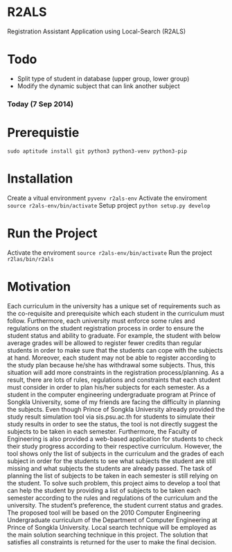 R2ALS
=====

Registration Assistant Application using Local-Search (R2ALS)

Todo
======

- Split type of student in database (upper group, lower group)
- Modify the dynamic subject that can link another subject

### Today (7 Sep 2014) ###


Prerequistie
=====
```
sudo aptitude install git python3 python3-venv python3-pip
```

Installation
=====

Create a vitual environment
```pyvenv r2als-env```
Activate the enviroment
```source r2als-env/bin/activate```
Setup project
```python setup.py develop```

Run the Project
=====
Activate the enviroment
```source r2als-env/bin/activate```
Run the project
```r2las/bin/r2als```

Motivation
=====
Each curriculum in the university has a unique set of requirements such as the co-requisite and prerequisite which each student in the curriculum must follow. Furthermore, each university must enforce some rules and regulations on the student registration process in order to ensure the student status and ability to graduate. For example, the student with below average grades will be allowed to register fewer credits than regular students in order to make sure that the students can cope with the subjects at hand. Moreover, each student may not be able to register according to the study plan because he/she has withdrawal some subjects. Thus, this situation will add more constraints in the registration process/planning. As a result, there are lots of rules, regulations and constraints that each student must consider in order to plan his/her subjects for each semester.
As a student in the computer engineering undergraduate program at Prince of Songkla University, some of my friends are facing the difficulty in planning the subjects. Even though Prince of Songkla University already provided the study result simulation tool via sis.psu.ac.th for students to simulate their study results in order to see the status, the tool is not directly suggest the subjects to be taken in each semester. Furthermore, the Faculty of Engineering is also provided a web-based application for students to check their study progress according to their respective curriculum. However, the tool shows only the list of subjects in the curriculum and the grades of each subject in order for the students to see what subjects the student are still missing and what subjects the students are already passed. The task of planning the list of subjects to be taken in each semester is still relying on the student.
To solve such problem, this project aims to develop a tool that can help the student by providing a list of subjects to be taken each semester according to the rules and regulations of the curriculum and the university. The student’s preference, the student current status and grades. The proposed tool will be based on the 2010 Computer Engineering Undergraduate curriculum of the Department of Computer Engineering at Prince of Songkla University. Local search technique will be employed as the main solution searching technique in this project. The solution that satisfies all constraints is returned for the user to make the final decision.
